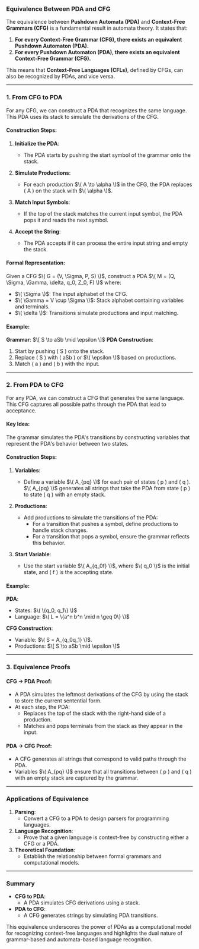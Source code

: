 ### **Equivalence Between PDA and CFG**

The equivalence between **Pushdown Automata (PDA)** and **Context-Free Grammars (CFG)** is a fundamental result in automata theory. It states that:

1. **For every Context-Free Grammar (CFG), there exists an equivalent Pushdown Automaton (PDA).**
2. **For every Pushdown Automaton (PDA), there exists an equivalent Context-Free Grammar (CFG).**

This means that **Context-Free Languages (CFLs)**, defined by CFGs, can also be recognized by PDAs, and vice versa.

---

### **1. From CFG to PDA**

For any CFG, we can construct a PDA that recognizes the same language. This PDA uses its stack to simulate the derivations of the CFG.

#### **Construction Steps**:
1. **Initialize the PDA**:
   - The PDA starts by pushing the start symbol of the grammar onto the stack.

2. **Simulate Productions**:
   - For each production $\( A \to \alpha \)$ in the CFG, the PDA replaces \( A \) on the stack with $\( \alpha \)$.

3. **Match Input Symbols**:
   - If the top of the stack matches the current input symbol, the PDA pops it and reads the next symbol.

4. **Accept the String**:
   - The PDA accepts if it can process the entire input string and empty the stack.

#### **Formal Representation**:
Given a CFG $\( G = (V, \Sigma, P, S) \)$, construct a PDA $\( M = (Q, \Sigma, \Gamma, \delta, q_0, Z_0, F) \)$ where:
- $\( \Sigma \)$: The input alphabet of the CFG.
- $\( \Gamma = V \cup \Sigma \)$: Stack alphabet containing variables and terminals.
- $\( \delta \)$: Transitions simulate productions and input matching.

#### **Example**:
**Grammar**:
$\[
S \to aSb \mid \epsilon
\]$
**PDA Construction**:
1. Start by pushing \( S \) onto the stack.
2. Replace \( S \) with \( aSb \) or $\( \epsilon \)$ based on productions.
3. Match \( a \) and \( b \) with the input.

---

### **2. From PDA to CFG**

For any PDA, we can construct a CFG that generates the same language. This CFG captures all possible paths through the PDA that lead to acceptance.

#### **Key Idea**:
The grammar simulates the PDA's transitions by constructing variables that represent the PDA's behavior between two states.

#### **Construction Steps**:
1. **Variables**:
   - Define a variable $\( A_{pq} \)$ for each pair of states \( p \) and \( q \). $\( A_{pq} \)$ generates all strings that take the PDA from state \( p \) to state \( q \) with an empty stack.

2. **Productions**:
   - Add productions to simulate the transitions of the PDA:
     - For a transition that pushes a symbol, define productions to handle stack changes.
     - For a transition that pops a symbol, ensure the grammar reflects this behavior.

3. **Start Variable**:
   - Use the start variable $\( A_{q_0f} \)$, where $\( q_0 \)$ is the initial state, and \( f \) is the accepting state.

#### **Example**:
**PDA**:
- States: $\( \{q_0, q_1\} \)$
- Language: $\( L = \{a^n b^n \mid n \geq 0\} \)$

**CFG Construction**:
- Variable: $\( S = A_{q_0q_1} \)$.
- Productions:
  $\[
  S \to aSb \mid \epsilon
  \]$

---

### **3. Equivalence Proofs**

#### **CFG → PDA Proof**:
- A PDA simulates the leftmost derivations of the CFG by using the stack to store the current sentential form.
- At each step, the PDA:
  - Replaces the top of the stack with the right-hand side of a production.
  - Matches and pops terminals from the stack as they appear in the input.

#### **PDA → CFG Proof**:
- A CFG generates all strings that correspond to valid paths through the PDA.
- Variables $\( A_{pq} \)$ ensure that all transitions between \( p \) and \( q \) with an empty stack are captured by the grammar.

---

### **Applications of Equivalence**
1. **Parsing**:
   - Convert a CFG to a PDA to design parsers for programming languages.
2. **Language Recognition**:
   - Prove that a given language is context-free by constructing either a CFG or a PDA.
3. **Theoretical Foundation**:
   - Establish the relationship between formal grammars and computational models.

---

### **Summary**

- **CFG to PDA**:
  - A PDA simulates CFG derivations using a stack.
- **PDA to CFG**:
  - A CFG generates strings by simulating PDA transitions.

This equivalence underscores the power of PDAs as a computational model for recognizing context-free languages and highlights the dual nature of grammar-based and automata-based language recognition.
